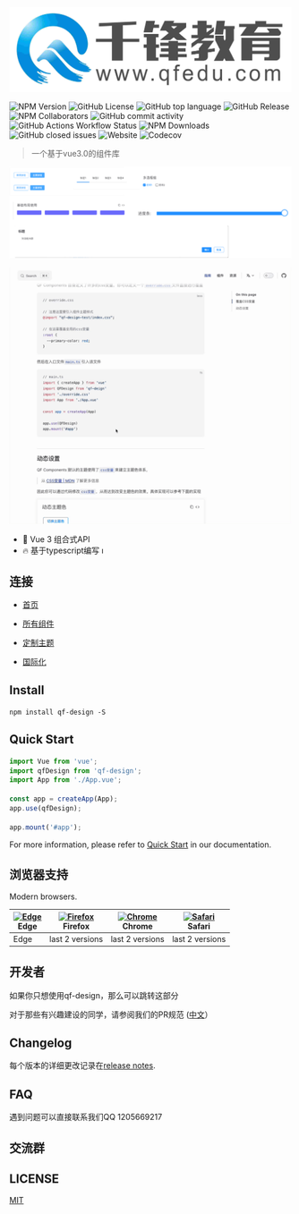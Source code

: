 <p align="center">
  <img src="./docs/public/logo1.png">
</p>

![NPM Version](https://img.shields.io/npm/v/qf-design-test)
![GitHub License](https://img.shields.io/github/license/qf-design-test/qf-design-test)
![GitHub top language](https://img.shields.io/github/languages/top/qf-design-test/qf-design-test)
![GitHub Release](https://img.shields.io/github/v/release/qf-design-test/qf-design-test)
![NPM Collaborators](https://img.shields.io/npm/collaborators/qf-design-test)
![GitHub commit activity](https://img.shields.io/github/commit-activity/m/qf-design-test/qf-design-test)
![GitHub Actions Workflow Status](https://img.shields.io/github/actions/workflow/status/qf-design-test/qf-design-test/publish-docs-deploy.yml)
![NPM Downloads](https://img.shields.io/npm/dw/qf-design-test)
![GitHub closed issues](https://img.shields.io/github/issues-closed-raw/qf-design-test/qf-design-test)
![Website](https://img.shields.io/website?url=https%3A%2F%2Fqf-design-test.github.io%2Fqf-design-test%2F)
![Codecov](https://img.shields.io/codecov/c/github/qf-design-test/qf-design-test)


> 一个基于vue3.0的组件库


![组件集合](./docs/public/components.png)


![示例](./docs/public/readme.gif)

- 💪 Vue 3 组合式API
- 🔥 基于typescript编写
ı
## 连接

- [首页](https://qf-design-test.github.io/qf-design-test/)
- [所有组件](https://qf-design-test.github.io/qf-design-test/component/button/)

- [定制主题]()
- [国际化](暂无)

## Install

```shell
npm install qf-design -S
```

## Quick Start

```javascript
import Vue from 'vue';
import qfDesign from 'qf-design';
import App from './App.vue';

const app = createApp(App);
app.use(qfDesign);

app.mount('#app');
```

For more information, please refer to [Quick Start](http://element.eleme.io/#/en-US/component/quickstart) in our documentation.

## 浏览器支持

Modern browsers.

| [<img src="https://raw.githubusercontent.com/alrra/browser-logos/master/src/edge/edge_48x48.png" alt="Edge" width="24px" height="24px" />](http://godban.github.io/browsers-support-badges/)<br>Edge | [<img src="https://raw.githubusercontent.com/alrra/browser-logos/master/src/firefox/firefox_48x48.png" alt="Firefox" width="24px" height="24px" />](http://godban.github.io/browsers-support-badges/)<br>Firefox | [<img src="https://raw.githubusercontent.com/alrra/browser-logos/master/src/chrome/chrome_48x48.png" alt="Chrome" width="24px" height="24px" />](http://godban.github.io/browsers-support-badges/)<br>Chrome | [<img src="https://raw.githubusercontent.com/alrra/browser-logos/master/src/safari/safari_48x48.png" alt="Safari" width="24px" height="24px" />](http://godban.github.io/browsers-support-badges/)<br>Safari | 
| --- | --- | --- | --- |
| Edge | last 2 versions | last 2 versions | last 2 versions   |                                                                                                                                                                                         | last 2 versions |


## 开发者

如果你只想使用qf-design，那么可以跳转这部分

对于那些有兴趣建设的同学，请参阅我们的PR规范
([中文](https://github.com/ElemeFE/element/blob/master/.github/CONTRIBUTING.zh-CN.md)）

## Changelog

每个版本的详细更改记录在[release notes](https://github.com/qf-design-test/qf-design-test/releases).

## FAQ

遇到问题可以直接联系我们QQ 1205669217

## 交流群

<!-- 使用微信扫描二维码

<img alt="Join Discusion Group" src="./assets/code.jpg" width="300"> -->

## LICENSE

[MIT](LICENSE)
